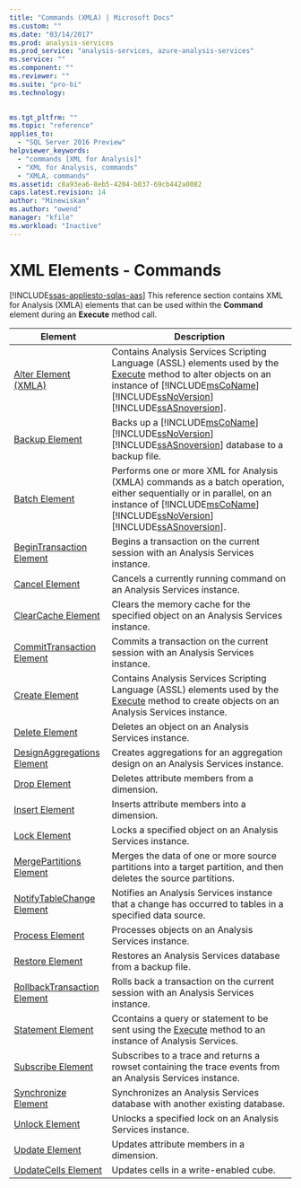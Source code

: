 ```yaml
---
title: "Commands (XMLA) | Microsoft Docs"
ms.custom: ""
ms.date: "03/14/2017"
ms.prod: analysis-services
ms.prod_service: "analysis-services, azure-analysis-services"
ms.service: ""
ms.component: ""
ms.reviewer: ""
ms.suite: "pro-bi"
ms.technology: 
  

ms.tgt_pltfrm: ""
ms.topic: "reference"
applies_to: 
  - "SQL Server 2016 Preview"
helpviewer_keywords: 
  - "commands [XML for Analysis]"
  - "XML for Analysis, commands"
  - "XMLA, commands"
ms.assetid: c8a93ea6-8eb5-4204-b037-69cb442a0082
caps.latest.revision: 14
author: "Minewiskan"
ms.author: "owend"
manager: "kfile"
ms.workload: "Inactive"
---
```

# XML Elements - Commands
[!INCLUDE[ssas-appliesto-sqlas-aas](../../../includes/ssas-appliesto-sqlas-aas.md)]
  This reference section contains XML for Analysis (XMLA) elements that can be used within the **Command** element during an **Execute** method call.  
  
|Element|Description|  
|-------------|-----------------|  
|[Alter Element (XMLA)](../../../analysis-services/xmla/xml-elements-commands/alter-element-xmla.md)|Contains Analysis Services Scripting Language (ASSL) elements used by the [Execute](../../../analysis-services/xmla/xml-elements-methods-execute.md) method to alter objects on an instance of [!INCLUDE[msCoName](../../../includes/msconame-md.md)] [!INCLUDE[ssNoVersion](../../../includes/ssnoversion-md.md)] [!INCLUDE[ssASnoversion](../../../includes/ssasnoversion-md.md)].|  
|[Backup Element](../../../analysis-services/xmla/xml-elements-commands/backup-element-xmla.md)|Backs up a [!INCLUDE[msCoName](../../../includes/msconame-md.md)] [!INCLUDE[ssNoVersion](../../../includes/ssnoversion-md.md)] [!INCLUDE[ssASnoversion](../../../includes/ssasnoversion-md.md)] database to a backup file.|  
|[Batch Element](../../../analysis-services/xmla/xml-elements-commands/batch-element-xmla.md)|Performs one or more XML for Analysis (XMLA) commands as a batch operation, either sequentially or in parallel, on an instance of [!INCLUDE[msCoName](../../../includes/msconame-md.md)] [!INCLUDE[ssNoVersion](../../../includes/ssnoversion-md.md)] [!INCLUDE[ssASnoversion](../../../includes/ssasnoversion-md.md)].|  
|[BeginTransaction Element](../../../analysis-services/xmla/xml-elements-commands/begintransaction-element-xmla.md)|Begins a transaction on the current session with an Analysis Services instance.|  
|[Cancel Element](../../../analysis-services/xmla/xml-elements-commands/cancel-element-xmla.md)|Cancels a currently running command on an Analysis Services instance.|  
|[ClearCache Element](../../../analysis-services/xmla/xml-elements-commands/clearcache-element-xmla.md)|Clears the memory cache for the specified object on an Analysis Services instance.|  
|[CommitTransaction Element](../../../analysis-services/xmla/xml-elements-commands/committransaction-element-xmla.md)|Commits a transaction on the current session with an Analysis Services instance.|  
|[Create Element](../../../analysis-services/xmla/xml-elements-commands/create-element-xmla.md)|Contains Analysis Services Scripting Language (ASSL) elements used by the [Execute](../../../analysis-services/xmla/xml-elements-methods-execute.md) method to create objects on an Analysis Services instance.|  
|[Delete Element](../../../analysis-services/xmla/xml-elements-commands/delete-element-xmla.md)|Deletes an object on an Analysis Services instance.|  
|[DesignAggregations Element](../../../analysis-services/xmla/xml-elements-commands/designaggregations-element-xmla.md)|Creates aggregations for an aggregation design on an Analysis Services instance.|  
|[Drop Element](../../../analysis-services/xmla/xml-elements-commands/drop-element-xmla.md)|Deletes attribute members from a dimension.|  
|[Insert Element](../../../analysis-services/xmla/xml-elements-commands/insert-element-xmla.md)|Inserts attribute members into a dimension.|  
|[Lock Element](../../../analysis-services/xmla/xml-elements-commands/lock-element-xmla.md)|Locks a specified object on an Analysis Services instance.|  
|[MergePartitions Element](../../../analysis-services/xmla/xml-elements-commands/mergepartitions-element-xmla.md)|Merges the data of one or more source partitions into a target partition, and then deletes the source partitions.|  
|[NotifyTableChange Element](../../../analysis-services/xmla/xml-elements-commands/notifytablechange-element-xmla.md)|Notifies an Analysis Services instance that a change has occurred to tables in a specified data source.|  
|[Process Element](../../../analysis-services/xmla/xml-elements-commands/process-element-xmla.md)|Processes objects on an Analysis Services instance.|  
|[Restore Element](../../../analysis-services/xmla/xml-elements-commands/restore-element-xmla.md)|Restores an Analysis Services database from a backup file.|  
|[RollbackTransaction Element](../../../analysis-services/xmla/xml-elements-commands/rollbacktransaction-element-xmla.md)|Rolls back a transaction on the current session with an Analysis Services instance.|  
|[Statement Element](../../../analysis-services/xmla/xml-elements-commands/statement-element-xmla.md)|Ccontains a query or statement to be sent using the [Execute](../../../analysis-services/xmla/xml-elements-methods-execute.md) method to an instance of Analysis Services.|  
|[Subscribe Element](../../../analysis-services/xmla/xml-elements-commands/subscribe-element-xmla.md)|Subscribes to a trace and returns a rowset containing the trace events from an Analysis Services instance.|  
|[Synchronize Element](../../../analysis-services/xmla/xml-elements-commands/synchronize-element-xmla.md)|Synchronizes an Analysis Services database with another existing database.|  
|[Unlock Element](../../../analysis-services/xmla/xml-elements-commands/unlock-element-xmla.md)|Unlocks a specified lock on an Analysis Services instance.|  
|[Update Element](../../../analysis-services/xmla/xml-elements-commands/update-element-xmla.md)|Updates attribute members in a dimension.|  
|[UpdateCells Element](../../../analysis-services/xmla/xml-elements-commands/updatecells-element-xmla.md)|Updates cells in a write-enabled cube.|  
  
  
